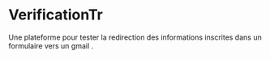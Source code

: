 # VerificationTr
Une plateforme pour tester la redirection des informations inscrites dans un formulaire vers un gmail .
